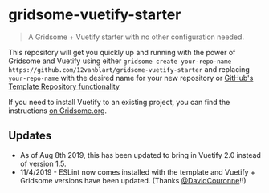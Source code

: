 # gridsome-vuetify-starter
> A Gridsome + Vuetify starter with no other configuration needed. 

This repository will get you quickly up and running with the power of Gridsome and Vuetify using either `gridsome create your-repo-name https://github.com/12vanblart/gridsome-vuetify-starter` and replacing `your-repo-name` with the desired name for your new repository or [GitHub's Template Repository functionality](https://help.github.com/en/github/creating-cloning-and-archiving-repositories/creating-a-repository-from-a-template)

If you need to install Vuetify to an existing project, you can find the instructions [on Gridsome.org](https://gridsome.org/docs/assets-css/#vuetify). 

## Updates
- As of Aug 8th 2019, this has been updated to bring in Vuetify 2.0 instead of version 1.5. 
- 11/4/2019 - ESLint now comes installed with the template and Vuetify + Gridsome versions have been updated. (Thanks [@DavidCouronne](https://github.com/DavidCouronne)!!)
